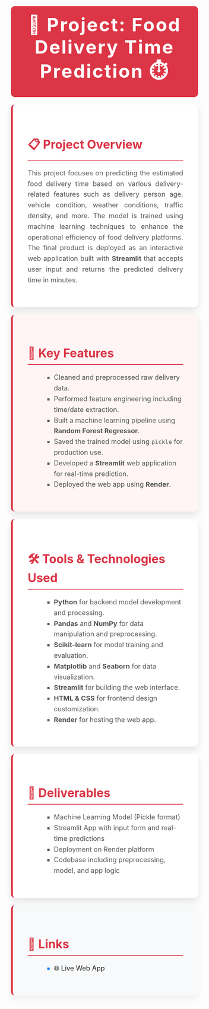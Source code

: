 <h1 style="text-align: center; color: #fff; background-color: #dc3545; padding: 20px; font-size: 50px; font-weight: bold; letter-spacing: 3px; margin: 0; border-radius: 10px;">
    🛵 Project: Food Delivery Time Prediction ⏱️
</h1>

<section style="padding: 40px; margin: 20px auto; max-width: 900px; background-color: #ffffff; border-radius: 10px; box-shadow: 0 10px 20px rgba(0, 0, 0, 0.1); border-left: 5px solid #dc3545;">
    <h2 style="color: #dc3545; font-size: 32px; border-bottom: 2px solid #dc3545; padding-bottom: 10px; margin-bottom: 20px;">📋 Project Overview</h2>
    <p style="font-size: 18px; color: #555; line-height: 1.6; text-align: justify;">
        This project focuses on predicting the estimated food delivery time based on various delivery-related features such as delivery person age, vehicle condition, weather conditions, traffic density, and more. The model is trained using machine learning techniques to enhance the operational efficiency of food delivery platforms.
        The final product is deployed as an interactive web application built with <strong>Streamlit</strong> that accepts user input and returns the predicted delivery time in minutes.
    </p>
</section>

<section style="padding: 40px; margin: 20px auto; max-width: 900px; background-color: #fff5f5; border-radius: 10px; box-shadow: 0 10px 20px rgba(0, 0, 0, 0.1); border-left: 5px solid #dc3545;">
    <h2 style="color: #dc3545; font-size: 32px; border-bottom: 2px solid #dc3545; padding-bottom: 10px; margin-bottom: 20px;">🔑 Key Features</h2>
    <ul style="font-size: 18px; color: #555; list-style-type: square; margin-left: 40px; line-height: 1.6;">
        <li>Cleaned and preprocessed raw delivery data.</li>
        <li>Performed feature engineering including time/date extraction.</li>
        <li>Built a machine learning pipeline using <strong>Random Forest Regressor</strong>.</li>
        <li>Saved the trained model using <code>pickle</code> for production use.</li>
        <li>Developed a <strong>Streamlit</strong> web application for real-time prediction.</li>
        <li>Deployed the web app using <strong>Render</strong>.</li>
    </ul>
</section>

<section style="padding: 40px; margin: 20px auto; max-width: 900px; background-color: #ffffff; border-radius: 10px; box-shadow: 0 10px 20px rgba(0, 0, 0, 0.1); border-left: 5px solid #dc3545;">
    <h2 style="color: #dc3545; font-size: 32px; border-bottom: 2px solid #dc3545; padding-bottom: 10px; margin-bottom: 20px;">🛠 Tools & Technologies Used</h2>
    <ul style="font-size: 18px; color: #555; list-style-type: square; margin-left: 40px; line-height: 1.6;">
        <li><strong>Python</strong> for backend model development and processing.</li>
        <li><strong>Pandas</strong> and <strong>NumPy</strong> for data manipulation and preprocessing.</li>
        <li><strong>Scikit-learn</strong> for model training and evaluation.</li>
        <li><strong>Matplotlib</strong> and <strong>Seaborn</strong> for data visualization.</li>
        <li><strong>Streamlit</strong> for building the web interface.</li>
        <li><strong>HTML & CSS</strong> for frontend design customization.</li>
        <li><strong>Render</strong> for hosting the web app.</li>
    </ul>
</section>

<section style="padding: 40px; margin: 20px auto; max-width: 900px; background-color: #ffffff; border-radius: 10px; box-shadow: 0 10px 20px rgba(0, 0, 0, 0.1); border-left: 5px solid #dc3545;">
    <h2 style="color: #dc3545; font-size: 32px; border-bottom: 2px solid #dc3545; padding-bottom: 10px; margin-bottom: 20px;">📝 Deliverables</h2>
    <ul style="font-size: 18px; color: #555; list-style-type: square; margin-left: 40px; line-height: 1.6;">
        <li>Machine Learning Model (Pickle format)</li>
        <li>Streamlit App with input form and real-time predictions</li>
        <li>Deployment on Render platform</li>
        <li>Codebase including preprocessing, model, and app logic</li>
    </ul>
</section>

<section style="padding: 40px; margin: 20px auto; max-width: 900px; background-color: #f8f9fa; border-radius: 10px; box-shadow: 0 10px 20px rgba(0, 0, 0, 0.05); border-left: 5px solid #dc3545;">
    <h2 style="color: #dc3545; font-size: 32px; border-bottom: 2px solid #dc3545; padding-bottom: 10px; margin-bottom: 20px;">🔗 Links</h2>
    <ul style="font-size: 18px; color: #007bff; list-style-type: square; margin-left: 40px; line-height: 1.6;">
        <li><a href="https://food-delivery-time-prediction-z1qp.onrender.com/" target="_blank" style="text-decoration: none;">🌐 Live Web App</a></li>
    </ul>
</section>
